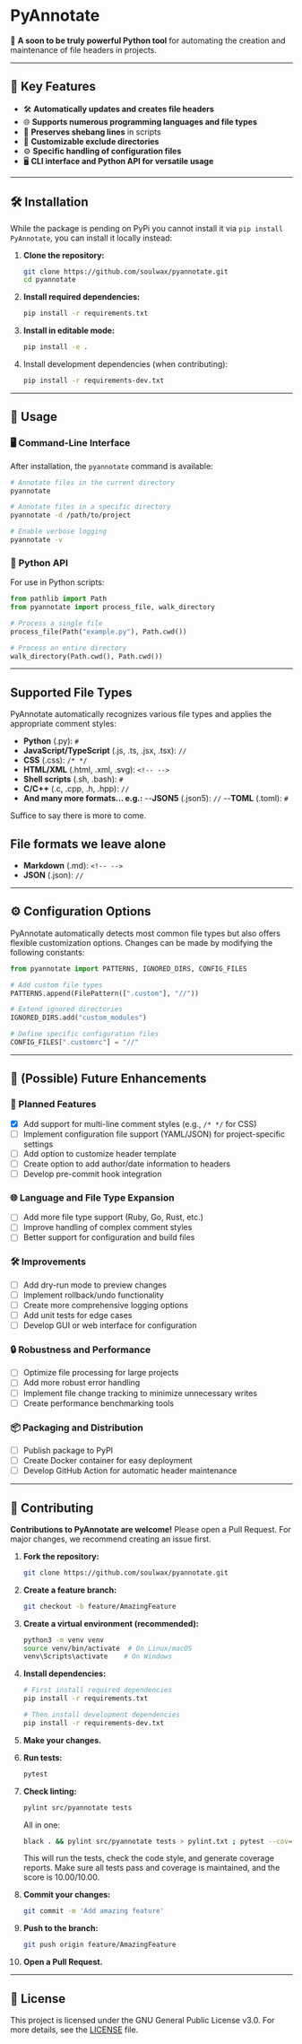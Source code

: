 # PyAnnotate

📜 **A soon to be truly powerful Python tool** for automating the creation and maintenance of file headers in projects.

---

## 🌟 Key Features

- 🛠️ **Automatically updates and creates file headers**
- 🌐 **Supports numerous programming languages and file types**
- 🔖 **Preserves shebang lines** in scripts
- 🚫 **Customizable exclude directories**
- ⚙️ **Specific handling of configuration files**
- 🖥️ **CLI interface and Python API for versatile usage**

---

## 🛠️ Installation

While the package is pending on PyPi you cannot install it via `pip install PyAnnotate`, you can install it locally instead:

1. **Clone the repository:**

   ```bash
   git clone https://github.com/soulwax/pyannotate.git
   cd pyannotate
   ```

2. **Install required dependencies:**

   ```bash
   pip install -r requirements.txt
   ```

3. **Install in editable mode:**

   ```bash
   pip install -e .
   ```

4. Install development dependencies (when contributing):

   ```bash
   pip install -r requirements-dev.txt
   ```

---

## 🚀 Usage

### 🖥️ **Command-Line Interface**

After installation, the `pyannotate` command is available:

```bash
# Annotate files in the current directory
pyannotate

# Annotate files in a specific directory
pyannotate -d /path/to/project

# Enable verbose logging
pyannotate -v
```

### 🐍 **Python API**

For use in Python scripts:

```python
from pathlib import Path
from pyannotate import process_file, walk_directory

# Process a single file
process_file(Path("example.py"), Path.cwd())

# Process an entire directory
walk_directory(Path.cwd(), Path.cwd())
```

---

## Supported File Types

PyAnnotate automatically recognizes various file types and applies the appropriate comment styles:

- **Python** (.py): `#`
- **JavaScript/TypeScript** (.js, .ts, .jsx, .tsx): `//`
- **CSS** (.css): `/* */`
- **HTML/XML** (.html, .xml, .svg): `<!-- -->`
- **Shell scripts** (.sh, .bash): `#`
- **C/C++** (.c, .cpp, .h, .hpp): `//`
- **And many more formats... e.g.:**
--**JSON5** (.json5): `//`
--**TOML** (.toml): `#`

Suffice to say there is more to come.

## File formats we leave alone

- **Markdown** (.md): `<!-- -->`
- **JSON** (.json): `//`

---

## ⚙️ Configuration Options

PyAnnotate automatically detects most common file types but also offers flexible customization options. Changes can be made by modifying the following constants:

```python
from pyannotate import PATTERNS, IGNORED_DIRS, CONFIG_FILES

# Add custom file types
PATTERNS.append(FilePattern([".custom"], "//"))

# Extend ignored directories
IGNORED_DIRS.add("custom_modules")

# Define specific configuration files
CONFIG_FILES[".customrc"] = "//"
```

---

## 🔮 (Possible) Future Enhancements

### 🚧 Planned Features

- [x] Add support for multi-line comment styles (e.g., `/* */` for CSS)
- [ ] Implement configuration file support (YAML/JSON) for project-specific settings
- [ ] Add option to customize header template
- [ ] Create option to add author/date information to headers
- [ ] Develop pre-commit hook integration

### 🌐 Language and File Type Expansion

- [ ] Add more file type support (Ruby, Go, Rust, etc.)
- [ ] Improve handling of complex comment styles
- [ ] Better support for configuration and build files

### 🛠️ Improvements

- [ ] Add dry-run mode to preview changes
- [ ] Implement rollback/undo functionality
- [ ] Create more comprehensive logging options
- [ ] Add unit tests for edge cases
- [ ] Develop GUI or web interface for configuration

### 🔒 Robustness and Performance

- [ ] Optimize file processing for large projects
- [ ] Add more robust error handling
- [ ] Implement file change tracking to minimize unnecessary writes
- [ ] Create performance benchmarking tools

### 📦 Packaging and Distribution

- [ ] Publish package to PyPI
- [ ] Create Docker container for easy deployment
- [ ] Develop GitHub Action for automatic header maintenance

---

## 🤝 Contributing

**Contributions to PyAnnotate are welcome!** Please open a Pull Request. For major changes, we recommend creating an issue first.

1. **Fork the repository:**

   ```bash
   git clone https://github.com/soulwax/pyannotate.git
   ```

2. **Create a feature branch:**

   ```bash
   git checkout -b feature/AmazingFeature
   ```

3. **Create a virtual environment (recommended):**

   ```bash
   python3 -m venv venv
   source venv/bin/activate  # On Linux/macOS
   venv\Scripts\activate    # On Windows
   ```

4. **Install dependencies:**

   ```bash
   # First install required dependencies
   pip install -r requirements.txt
   
   # Then install development dependencies
   pip install -r requirements-dev.txt
   ```

5. **Make your changes.**
6. **Run tests:**

   ```bash
   pytest
   ```

7. **Check linting:**

   ```bash
   pylint src/pyannotate tests
   ```

   All in one:

      ```bash
      black . && pylint src/pyannotate tests > pylint.txt ; pytest --cov=pyannotate tests/ > pytest.txt
      ```

   This will run the tests, check the code style, and generate coverage reports. Make sure all tests pass and coverage is maintained, and the score is 10.00/10.00.

8. **Commit your changes:**

   ```bash
   git commit -m 'Add amazing feature'
   ```

9. **Push to the branch:**

   ```bash
   git push origin feature/AmazingFeature
   ```

10. **Open a Pull Request.**

---

## 📜 License

This project is licensed under the GNU General Public License v3.0. For more details, see the [LICENSE](LICENSE) file.
